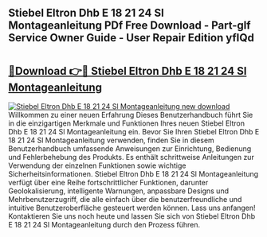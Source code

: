 ## Stiebel Eltron Dhb E 18 21 24 Sl Montageanleitung PDf Free Download - Part-glf Service Owner Guide - User Repair Edition yfIQd

# <h2><a href="http://df712u.blite.top/?on=Stiebel+Eltron+Dhb+E+18+21+24+Sl+Montageanleitung">🔗Download 👉🔴 Stiebel Eltron Dhb E 18 21 24 Sl Montageanleitung</a></h2>

[![Stiebel Eltron Dhb E 18 21 24 Sl Montageanleitung new download](https://i.imgur.com/lujVjoI.png)](http://df712u.blite.top/?on=Stiebel+Eltron+Dhb+E+18+21+24+Sl+Montageanleitung)
Willkommen zu einer neuen Erfahrung Dieses Benutzerhandbuch führt Sie in die einzigartigen Merkmale und Funktionen Ihres neuen Stiebel Eltron Dhb E 18 21 24 Sl Montageanleitung ein. Bevor Sie Ihren Stiebel Eltron Dhb E 18 21 24 Sl Montageanleitung verwenden, finden Sie in diesem Benutzerhandbuch umfassende Anweisungen zur Einrichtung, Bedienung und Fehlerbehebung des Produkts. Es enthält schrittweise Anleitungen zur Verwendung der einzelnen Funktionen sowie wichtige Sicherheitsinformationen. Stiebel Eltron Dhb E 18 21 24 Sl Montageanleitung verfügt über eine Reihe fortschrittlicher Funktionen, darunter Geolokalisierung, intelligente Warnungen, anpassbare Designs und Mehrbenutzerzugriff, die alle einfach über die benutzerfreundliche und intuitive Benutzeroberfläche gesteuert werden können. Lass uns anfangen! Kontaktieren Sie uns noch heute und lassen Sie sich von Stiebel Eltron Dhb E 18 21 24 Sl Montageanleitung durch den Prozess führen.
